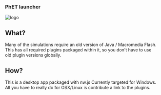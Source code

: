### PhET launcher
![logo](https://i.imgur.com/uPWGfcw.png)
## What?
Many of the simulations require an old version of Java / Macromedia Flash.
This has all required plugins packaged within it, so you don't have to use old plugin versions globally.

## How?
This is a desktop app packaged with nw.js
Currently targeted for Windows. All you have to really do for OSX/Linux is contribute a link to the plugins.
